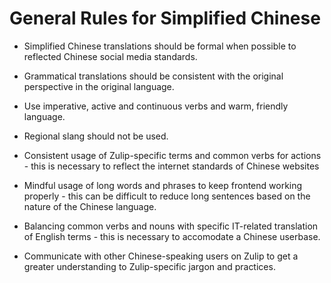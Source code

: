 # General Rules for Simplified Chinese

* Simplified Chinese translations should be formal when possible
to reflected Chinese social media standards.

* Grammatical translations should be consistent with the original
perspective in the original language.

* Use imperative, active and continuous verbs and warm, friendly language.

* Regional slang should not be used.

* Consistent usage of Zulip-specific terms and common verbs for
actions - this is necessary to reflect the internet standards
of Chinese websites

* Mindful usage of long words and phrases to keep frontend
working properly - this can be difficult to reduce long sentences based on the
nature of the Chinese language.

* Balancing common verbs and nouns with specific IT-related translation of
English terms - this is necessary to accomodate a Chinese userbase.

* Communicate with other Chinese-speaking users on Zulip to get a greater
understanding to Zulip-specific jargon and practices.
